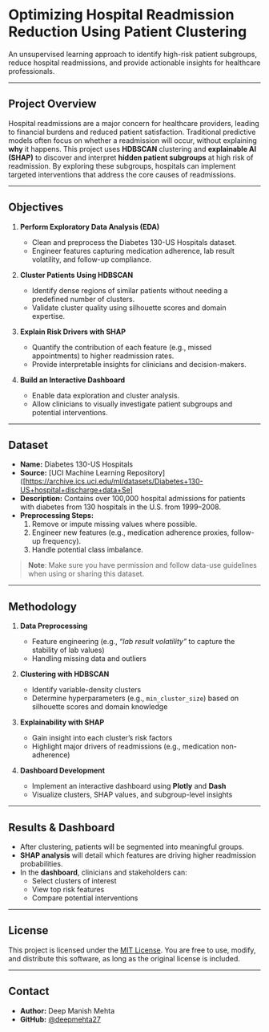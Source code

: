 # Optimizing Hospital Readmission Reduction Using Patient Clustering

An unsupervised learning approach to identify high-risk patient subgroups, reduce hospital readmissions, and provide actionable insights for healthcare professionals.

---

## Project Overview
Hospital readmissions are a major concern for healthcare providers, leading to financial burdens and reduced patient satisfaction. Traditional predictive models often focus on whether a readmission will occur, without explaining **why** it happens. This project uses **HDBSCAN** clustering and **explainable AI (SHAP)** to discover and interpret **hidden patient subgroups** at high risk of readmission. By exploring these subgroups, hospitals can implement targeted interventions that address the core causes of readmissions.

---

## Objectives
1. **Perform Exploratory Data Analysis (EDA)**  
   - Clean and preprocess the Diabetes 130-US Hospitals dataset.  
   - Engineer features capturing medication adherence, lab result volatility, and follow-up compliance.

2. **Cluster Patients Using HDBSCAN**  
   - Identify dense regions of similar patients without needing a predefined number of clusters.  
   - Validate cluster quality using silhouette scores and domain expertise.

3. **Explain Risk Drivers with SHAP**  
   - Quantify the contribution of each feature (e.g., missed appointments) to higher readmission rates.  
   - Provide interpretable insights for clinicians and decision-makers.

4. **Build an Interactive Dashboard**  
   - Enable data exploration and cluster analysis.  
   - Allow clinicians to visually investigate patient subgroups and potential interventions.

---

## Dataset
- **Name:** Diabetes 130-US Hospitals  
- **Source:** [UCI Machine Learning Repository]([https://archive.ics.uci.edu/ml/datasets/Diabetes+130-US+hospital+discharge+data+Se]  
- **Description:** Contains over 100,000 hospital admissions for patients with diabetes from 130 hospitals in the U.S. from 1999–2008.  
- **Preprocessing Steps:**  
  1. Remove or impute missing values where possible.  
  2. Engineer new features (e.g., medication adherence proxies, follow-up frequency).  
  3. Handle potential class imbalance.  

> **Note**: Make sure you have permission and follow data-use guidelines when using or sharing this dataset.

---

## Methodology
1. **Data Preprocessing**  
   - Feature engineering (e.g., _“lab result volatility”_ to capture the stability of lab values)  
   - Handling missing data and outliers  

2. **Clustering with HDBSCAN**  
   - Identify variable-density clusters  
   - Determine hyperparameters (e.g., `min_cluster_size`) based on silhouette scores and domain knowledge  

3. **Explainability with SHAP**  
   - Gain insight into each cluster’s risk factors  
   - Highlight major drivers of readmissions (e.g., medication non-adherence)  

4. **Dashboard Development**  
   - Implement an interactive dashboard using **Plotly** and **Dash**  
   - Visualize clusters, SHAP values, and subgroup-level insights  

---

## Results & Dashboard
- After clustering, patients will be segmented into meaningful groups.  
- **SHAP analysis** will detail which features are driving higher readmission probabilities.  
- In the **dashboard**, clinicians and stakeholders can:  
  - Select clusters of interest  
  - View top risk features  
  - Compare potential interventions  

---

## License
This project is licensed under the [MIT License](LICENSE). You are free to use, modify, and distribute this software, as long as the original license is included.

---

## Contact
- **Author:** Deep Manish Mehta  
- **GitHub:** [@deepmehta27](https://github.com/deepmehta27)  
